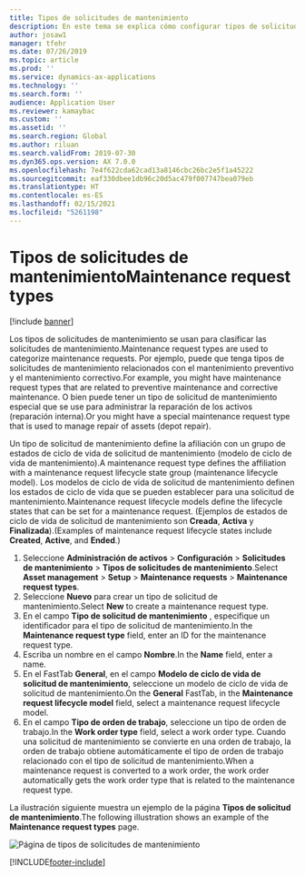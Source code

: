 ```yaml
---
title: Tipos de solicitudes de mantenimiento
description: En este tema se explica cómo configurar tipos de solicitudes de mantenimiento en Administración de activos.
author: josaw1
manager: tfehr
ms.date: 07/26/2019
ms.topic: article
ms.prod: ''
ms.service: dynamics-ax-applications
ms.technology: ''
ms.search.form: ''
audience: Application User
ms.reviewer: kamaybac
ms.custom: ''
ms.assetid: ''
ms.search.region: Global
ms.author: riluan
ms.search.validFrom: 2019-07-30
ms.dyn365.ops.version: AX 7.0.0
ms.openlocfilehash: 7e4f622cda62cad13a8146cbc26bc2e5f1a45222
ms.sourcegitcommit: eaf330dbee1db96c20d5ac479f007747bea079eb
ms.translationtype: HT
ms.contentlocale: es-ES
ms.lasthandoff: 02/15/2021
ms.locfileid: "5261198"
---
```

# <a name="maintenance-request-types"></a><span data-ttu-id="42d55-103">Tipos de solicitudes de mantenimiento</span><span class="sxs-lookup"><span data-stu-id="42d55-103">Maintenance request types</span></span>

[!include [banner](../../includes/banner.md)]

 

<span data-ttu-id="42d55-104">Los tipos de solicitudes de mantenimiento se usan para clasificar las solicitudes de mantenimiento.</span><span class="sxs-lookup"><span data-stu-id="42d55-104">Maintenance request types are used to categorize maintenance requests.</span></span> <span data-ttu-id="42d55-105">Por ejemplo, puede que tenga tipos de solicitudes de mantenimiento relacionados con el mantenimiento preventivo y el mantenimiento correctivo.</span><span class="sxs-lookup"><span data-stu-id="42d55-105">For example, you might have maintenance request types that are related to preventive maintenance and corrective maintenance.</span></span> <span data-ttu-id="42d55-106">O bien puede tener un tipo de solicitud de mantenimiento especial que se use para administrar la reparación de los activos (reparación interna).</span><span class="sxs-lookup"><span data-stu-id="42d55-106">Or you might have a special maintenance request type that is used to manage repair of assets (depot repair).</span></span>

<span data-ttu-id="42d55-107">Un tipo de solicitud de mantenimiento define la afiliación con un grupo de estados de ciclo de vida de solicitud de mantenimiento (modelo de ciclo de vida de mantenimiento).</span><span class="sxs-lookup"><span data-stu-id="42d55-107">A maintenance request type defines the affiliation with a maintenance request lifecycle state group (maintenance lifecycle model).</span></span> <span data-ttu-id="42d55-108">Los modelos de ciclo de vida de solicitud de mantenimiento definen los estados de ciclo de vida que se pueden establecer para una solicitud de mantenimiento.</span><span class="sxs-lookup"><span data-stu-id="42d55-108">Maintenance request lifecycle models define the lifecycle states that can be set for a maintenance request.</span></span> <span data-ttu-id="42d55-109">(Ejemplos de estados de ciclo de vida de solicitud de mantenimiento son **Creada**, **Activa** y **Finalizada**).</span><span class="sxs-lookup"><span data-stu-id="42d55-109">(Examples of maintenance request lifecycle states include **Created**, **Active**, and **Ended**.)</span></span>

1. <span data-ttu-id="42d55-110">Seleccione **Administración de activos** \> **Configuración** \> **Solicitudes de mantenimiento** \> **Tipos de solicitudes de mantenimiento**.</span><span class="sxs-lookup"><span data-stu-id="42d55-110">Select **Asset management** \> **Setup** \> **Maintenance requests** \> **Maintenance request types**.</span></span>
2. <span data-ttu-id="42d55-111">Seleccione **Nuevo** para crear un tipo de solicitud de mantenimiento.</span><span class="sxs-lookup"><span data-stu-id="42d55-111">Select **New** to create a maintenance request type.</span></span>
3. <span data-ttu-id="42d55-112">En el campo **Tipo de solicitud de mantenimiento** , especifique un identificador para el tipo de solicitud de mantenimiento.</span><span class="sxs-lookup"><span data-stu-id="42d55-112">In the **Maintenance request type** field, enter an ID for the maintenance request type.</span></span>
4. <span data-ttu-id="42d55-113">Escriba un nombre en el campo **Nombre**.</span><span class="sxs-lookup"><span data-stu-id="42d55-113">In the **Name** field, enter a name.</span></span>
5. <span data-ttu-id="42d55-114">En el FastTab **General**, en el campo **Modelo de ciclo de vida de solicitud de mantenimiento**, seleccione un modelo de ciclo de vida de solicitud de mantenimiento.</span><span class="sxs-lookup"><span data-stu-id="42d55-114">On the **General** FastTab, in the **Maintenance request lifecycle model** field, select a maintenance request lifecycle model.</span></span>
6. <span data-ttu-id="42d55-115">En el campo **Tipo de orden de trabajo**, seleccione un tipo de orden de trabajo.</span><span class="sxs-lookup"><span data-stu-id="42d55-115">In the **Work order type** field, select a work order type.</span></span> <span data-ttu-id="42d55-116">Cuando una solicitud de mantenimiento se convierte en una orden de trabajo, la orden de trabajo obtiene automáticamente el tipo de orden de trabajo relacionado con el tipo de solicitud de mantenimiento.</span><span class="sxs-lookup"><span data-stu-id="42d55-116">When a maintenance request is converted to a work order, the work order automatically gets the work order type that is related to the maintenance request type.</span></span>

<span data-ttu-id="42d55-117">La ilustración siguiente muestra un ejemplo de la página **Tipos de solicitud de mantenimiento**.</span><span class="sxs-lookup"><span data-stu-id="42d55-117">The following illustration shows an example of the **Maintenance request types** page.</span></span>

![Página de tipos de solicitudes de mantenimiento](media/07-setup-for-requests.png)


[!INCLUDE[footer-include](../../../includes/footer-banner.md)]